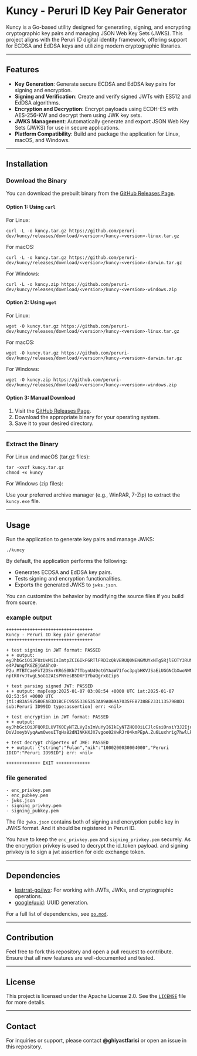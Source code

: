 # Kuncy - Peruri ID Key Pair Generator

Kuncy is a Go-based utility designed for generating, signing, and encrypting cryptographic key pairs and managing JSON Web Key Sets (JWKS). This project aligns with the Peruri ID digital identity framework, offering support for ECDSA and EdDSA keys and utilizing modern cryptographic libraries.

---

## Features

- **Key Generation**: Generate secure ECDSA and EdDSA key pairs for signing and encryption.
- **Signing and Verification**: Create and verify signed JWTs with ES512 and EdDSA algorithms.
- **Encryption and Decryption**: Encrypt payloads using ECDH-ES with AES-256-KW and decrypt them using JWK key sets.
- **JWKS Management**: Automatically generate and export JSON Web Key Sets (JWKS) for use in secure applications.
- **Platform Compatibility**: Build and package the application for Linux, macOS, and Windows.

---

## Installation

### Download the Binary

You can download the prebuilt binary from the [GitHub Releases Page](https://github.com/peruri-dev/kuncy/releases).

#### Option 1: Using `curl`

For Linux:

```
curl -L -o kuncy.tar.gz https://github.com/peruri-dev/kuncy/releases/download/<version>/kuncy-<version>-linux.tar.gz
```

For macOS:

```
curl -L -o kuncy.tar.gz https://github.com/peruri-dev/kuncy/releases/download/<version>/kuncy-<version>-darwin.tar.gz
```

For Windows:

```
curl -L -o kuncy.zip https://github.com/peruri-dev/kuncy/releases/download/<version>/kuncy-<version>-windows.zip
```

#### Option 2: Using `wget`

For Linux:

```
wget -O kuncy.tar.gz https://github.com/peruri-dev/kuncy/releases/download/<version>/kuncy-<version>-linux.tar.gz
```

For macOS:

```
wget -O kuncy.tar.gz https://github.com/peruri-dev/kuncy/releases/download/<version>/kuncy-<version>-darwin.tar.gz
```

For Windows:

```
wget -O kuncy.zip https://github.com/peruri-dev/kuncy/releases/download/<version>/kuncy-<version>-windows.zip
```

#### Option 3: Manual Download

1. Visit the [GitHub Releases Page](https://github.com/peruri-dev/kuncy/releases).
2. Download the appropriate binary for your operating system.
3. Save it to your desired directory.

---

### Extract the Binary

For Linux and macOS (tar.gz files):

```
tar -xvzf kuncy.tar.gz
chmod +x kuncy
```

For Windows (zip files):

Use your preferred archive manager (e.g., WinRAR, 7-Zip) to extract the `kuncy.exe` file.

---

## Usage

Run the application to generate key pairs and manage JWKS:

```
./kuncy
```

By default, the application performs the following:

- Generates ECDSA and EdDSA key pairs.
- Tests signing and encryption functionalities.
- Exports the generated JWKS to `jwks.json`.

You can customize the behavior by modifying the source files if you build from source.

### example output
```
+++++++++++++++++++++++++++++++++
Kuncy - Peruri ID key pair generator
+++++++++++++++++++++++++++++++++

+ test signing in JWT format: PASSED
+ + output: eyJhbGciOiJFUzUxMiIsImtpZCI6IkFGRTlFRDIxQkVERUQ0NENGMUYxNTg5RjlEOTY3RUM4RTY4MTczNUU3NzQyNEUyRDkyMTg3QzU0OThDOTZCQzIiLCJ0eXAiOiJKV1QifQ.eyJleHAiOjE3MzYyMTkzMzQsImlhdCI6MTczNjIxODQzNCwianRpIjoiNDgzQTU5MjVCMEVBQjNEMUJDRUM5NTU1MzM2NTM1M0FBOUEwNjlBNzAzNUZFQjczOEJFMjMzMTEzNTc5QjBEMSIsInN1YiI6IklOQVBBUzk5SUQiLCJ0eXBlIjoiYXNzZXJ0aW9uIn0.ALbQ982JQPYs2ylfs8CJb9R_W9tw-e4PJWngfKGZEjGA6hc0-P2u_MTBTCaeFxTZOSvrKR6S0Kh7fTbynU49otGYAaW71foc3pgbHKVJSaEiUGGNCbXwoNWN2BJfp2IXQ564-nptK0rvJtwgL5oG12AIsPNYesB5DXF1YbaQgrxGIip6

+ test parsing signed JWT: PASSED
+ + output: map[exp:2025-01-07 03:08:54 +0000 UTC iat:2025-01-07 02:53:54 +0000 UTC jti:483A5925B0EAB3D1BCEC95553365353AA9A069A7035FEB738BE233113579B0D1 sub:Peruri ID99ID type:assertion] err: <nil>

+ test encryption in JWT format: PASSED
+ + output: eyJhbGciOiJFQ0RILUVTK0EyNTZLVyIsImVuYyI6IkEyNTZHQ00iLCJlcGsiOnsiY3J2IjoiUC01MjEiLCJrdHkiOiJFQyIsIngiOiJBY3U1YXcxcjBIa2xQaEl2QTlxT1ZtQ0c5VHRKd1FGT25KR0tfSTdxWllVZFdoU0hkTTdNMDhkc19ZSGV6WVFzMGZ3SGhnZHFXWkxYSWQ4bmZrUklNSElZIiwieSI6IkFlVktOS2ZKaDhoWnVMU0M1dEd3eHJJSGx2TnJsaVFZSmtyWlk2NmN0cWhLX196cVVqYV9WYVZHbUctZkllTF9ZN0Qza1lYdDJrampMR3FMVDNrQTRGRlcifSwia2lkIjoiNDQzNTRFRTk5NzBDN0QzNTNBMEQ5MjlFNjAwMTlGQTM3MUFDRjc3OUZBNUQ4OTBERTJGMUU4QzAwQkE3NDgzMiJ9.JS43pnFL4UGSw89esMyBRE3cwLK_etz05I7RGbzNOey23M_FiX0Kdg.nSvSyJ1mGFpMPzeh.GDjKOAsLbXbF7qnSeaLXBLqAPwn8Q6nTgu4-DsVJxeybVyqAwmOweuITqHa82dNINKHXJX7vgoo02VwRJr04kmPEpA.Zu6Luxhrig7hwlLkp1LKfA

+ test decrypt chipertex of JWE: PASSED
+ + output: {"string":"Fulan","nik":"1000200030004000","Peruri IDID":"Peruri ID99ID"} err: <nil>

+++++++++++++ EXIT +++++++++++++
```

### file generated
```
- enc_privkey.pem
- enc_pubkey.pem
- jwks.json
- signing_privkey.pem
- signing_pubkey.pem
```

The file `jwks.json` contains both of signing and encryption public key in JWKS format. And it should be registered in Peruri ID.

You have to keep the `enc_privkey.pem` and `signing_privkey.pem` securely. As the encryption privkey is used to decrypt the id_token payload. and signing privkey is to sign a jwt assertion for oidc exchange token.   

---

## Dependencies

- [lestrrat-go/jwx](https://github.com/lestrrat-go/jwx): For working with JWTs, JWKs, and cryptographic operations.
- [google/uuid](https://github.com/google/uuid): UUID generation.

For a full list of dependencies, see [`go.mod`](go.mod).

---

## Contribution

Feel free to fork this repository and open a pull request to contribute. Ensure that all new features are well-documented and tested.

---

## License

This project is licensed under the Apache License 2.0. See the [`LICENSE`](LICENSE) file for more details.

---

## Contact

For inquiries or support, please contact **@ghiyastfarisi** or open an issue in this repository.

